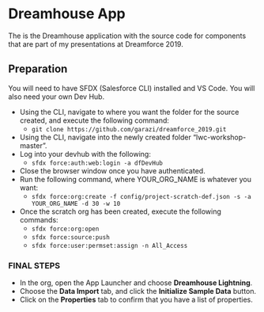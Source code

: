 # Dreamhouse App

The is the Dreamhouse application with the source code for components that are part of my presentations at Dreamforce 2019.

## Preparation

You will need to have SFDX (Salesforce CLI) installed and VS Code. You will also need your own Dev Hub.

* Using the CLI, navigate to where you want the folder for the source created, and execute the following command:
    * `git clone https://github.com/garazi/dreamforce_2019.git `
* Using the CLI, navigate into the newly created folder “lwc-workshop-master”.
* Log into your devhub with the following:
    * `sfdx force:auth:web:login -a dfDevHub`
* Close the browser window once you have authenticated.
* Run the following command, where YOUR_ORG_NAME is whatever you want:
    * `sfdx force:org:create -f config/project-scratch-def.json -s -a YOUR_ORG_NAME -d 30 -w 10`
* Once the scratch org has been created, execute the following commands:
    * `sfdx force:org:open`
    * `sfdx force:source:push`
    * `sfdx force:user:permset:assign -n All_Access`

### FINAL STEPS

* In the org, open the App Launcher and choose **Dreamhouse Lightning**.
* Choose the **Data Import** tab, and click the **Initialize Sample Data** button.
* Click on the **Properties** tab to confirm that you have a list of properties.
